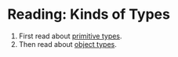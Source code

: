# Reading: Kinds of Types

1. First read about [primitive types](src/PrimitiveTypes.java).
2. Then read about [object types](src/ObjectTypes.java).
